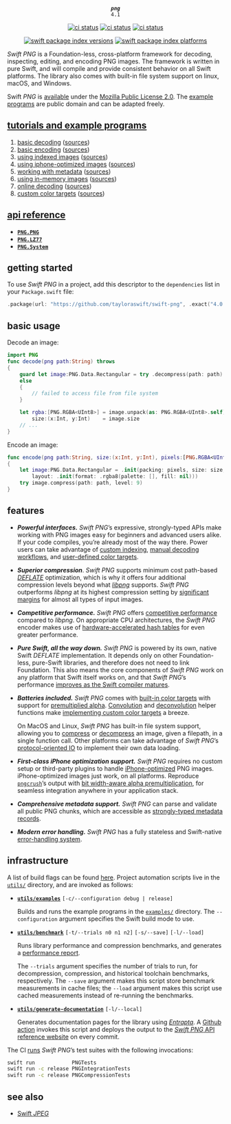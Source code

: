 <div align="center">

***`png`***<br>`4.1`

[![ci status](https://github.com/tayloraswift/swift-png/actions/workflows/build.yml/badge.svg)](https://github.com/tayloraswift/swift-png/actions/workflows/build.yml)
[![ci status](https://github.com/tayloraswift/swift-png/actions/workflows/build-devices.yml/badge.svg)](https://github.com/tayloraswift/swift-png/actions/workflows/build-devices.yml)
[![ci status](https://github.com/tayloraswift/swift-png/actions/workflows/build-windows.yml/badge.svg)](https://github.com/tayloraswift/swift-png/actions/workflows/build-windows.yml)


[![swift package index versions](https://img.shields.io/endpoint?url=https%3A%2F%2Fswiftpackageindex.com%2Fapi%2Fpackages%2Ftayloraswift%2Fswift-png%2Fbadge%3Ftype%3Dswift-versions)](https://swiftpackageindex.com/tayloraswift/swift-png)
[![swift package index platforms](https://img.shields.io/endpoint?url=https%3A%2F%2Fswiftpackageindex.com%2Fapi%2Fpackages%2Ftayloraswift%2Fswift-png%2Fbadge%3Ftype%3Dplatforms)](https://swiftpackageindex.com/tayloraswift/swift-png)

</div>

*Swift PNG* is a Foundation-less, cross-platform framework for decoding, inspecting, editing, and encoding PNG images. The framework is written in pure Swift, and will compile and provide consistent behavior on all Swift platforms. The library also comes with built-in file system support on linux, macOS, and Windows.

Swift *PNG* is [available](LICENSE) under the [Mozilla Public License 2.0](https://www.mozilla.org/en-US/MPL/2.0/). The [example programs](examples/) are public domain and can be adapted freely.

## [tutorials and example programs](examples/)

1. [basic decoding](examples/#basic-decoding) ([sources](examples/decode-basic/))
2. [basic encoding](examples/#basic-encoding) ([sources](examples/encode-basic/))
3. [using indexed images](examples/#using-indexed-images) ([sources](examples/indexed/))
4. [using iphone-optimized images](examples/#using-iphone-optimized-images) ([sources](examples/iphone-optimized/))
5. [working with metadata](examples/#working-with-metadata) ([sources](examples/metadata/))
6. [using in-memory images](examples/#using-in-memory-images) ([sources](examples/in-memory/))
7. [online decoding](examples/#online-decoding) ([sources](examples/decode-online/))
8. [custom color targets](examples/#custom-color-targets) ([sources](examples/custom-color/))

## [api reference](https://tayloraswift.github.io/swift-png)

* [**`PNG.PNG`**](https://tayloraswift.github.io/swift-png/PNG)
* [**`PNG.LZ77`**](https://tayloraswift.github.io/swift-png/LZ77)
* [**`PNG.System`**](https://tayloraswift.github.io/swift-png/System)

## getting started

To use *Swift PNG* in a project, add this descriptor to the `dependencies` list in your `Package.swift` file:

```swift
.package(url: "https://github.com/tayloraswift/swift-png", .exact("4.0.3"))
```

## basic usage

Decode an image:

```swift
import PNG
func decode(png path:String) throws
{
    guard let image:PNG.Data.Rectangular = try .decompress(path: path)
    else
    {
        // failed to access file from file system
    }

    let rgba:[PNG.RGBA<UInt8>] = image.unpack(as: PNG.RGBA<UInt8>.self),
        size:(x:Int, y:Int)    = image.size
    // ...
}
```

Encode an image:

```swift
func encode(png path:String, size:(x:Int, y:Int), pixels:[PNG.RGBA<UInt8>]) throws
{
    let image:PNG.Data.Rectangular = .init(packing: pixels, size: size,
        layout: .init(format: .rgba8(palette: [], fill: nil)))
    try image.compress(path: path, level: 9)
}
```

## features

- ***Powerful interfaces.*** *Swift PNG*’s expressive, strongly-typed APIs make working with PNG images easy for beginners and advanced users alike. If your code compiles, you’re already most of the way there. Power users can take advantage of [custom indexing](examples/#using-indexed-images), [manual decoding workflows](examples/#online-decoding), and [user-defined color targets](examples/#custom-color-targets).

- ***Superior compression***. *Swift PNG* supports minimum cost path-based [*DEFLATE*](https://tools.ietf.org/html/rfc1951) optimization, which is why it offers four additional compression levels beyond what [*libpng*](http://www.libpng.org/pub/png/libpng.html) supports. *Swift PNG* outperforms *libpng* at its highest compression setting by [significant margins](benchmarks#compression-level-13) for almost all types of input images.

- ***Competitive performance.*** *Swift PNG* offers [competitive performance](benchmarks/) compared to *libpng*. On appropriate CPU architectures, the *Swift PNG* encoder makes use of [hardware-accelerated hash tables](https://engineering.fb.com/2019/04/25/developer-tools/f14/) for even greater performance.

- ***Pure Swift, all the way down.*** *Swift PNG* is powered by its own, native Swift *DEFLATE* implementation. It depends only on other Foundation-less, pure-Swift libraries, and therefore does not need to link Foundation. This also means the core components of *Swift PNG* work on any platform that Swift itself works on, and that *Swift PNG*’s performance [improves as the Swift compiler matures](benchmarks#performance-by-toolchain).

- ***Batteries included.*** *Swift PNG* comes with [built-in color targets](https://tayloraswift.github.io/swift-png/PNG/Color/) with support for [premultiplied alpha](https://tayloraswift.github.io/swift-png/PNG/RGBA/premultiplied/). [Convolution](https://tayloraswift.github.io/swift-png/PNG/convolve(_:dereference:kernel:)/) and [deconvolution](https://tayloraswift.github.io/swift-png/PNG/deconvolve(_:reference:kernel:)/) helper functions make [implementing custom color targets](examples/#custom-color-targets) a breeze.

    On MacOS and Linux, *Swift PNG* has built-in file system support, allowing you to [compress](https://tayloraswift.github.io/swift-png/PNG/Data/Rectangular/compress(path:level:hint:)/) or [decompress](https://tayloraswift.github.io/swift-png/PNG/Data/Rectangular/decompress(path:)/) an image, given a filepath, in a single function call. Other platforms can take advantage of *Swift PNG*’s [protocol-oriented IO](https://tayloraswift.github.io/swift-png/PNG/Bytestream/) to implement their own data loading.

- ***First-class iPhone optimization support.*** *Swift PNG* requires no custom setup or third-party plugins to handle [iPhone-optimized](examples/#using-iphone-optimized-images) PNG images. iPhone-optimized images just work, on all platforms. Reproduce [`pngcrush`](https://developer.apple.com/library/archive/qa/qa1681/_index.html)’s output with [bit width-aware alpha premultiplication](https://tayloraswift.github.io/swift-png/PNG/RGBA/premultiplied(as:)/), for seamless integration anywhere in your application stack.

- ***Comprehensive metadata support.*** *Swift PNG* can parse and validate all public PNG chunks, which are accessible as [strongly-typed metadata records](https://tayloraswift.github.io/swift-png/PNG/Metadata/).

- ***Modern error handling.*** *Swift PNG* has a fully stateless and Swift-native [error-handling system](https://tayloraswift.github.io/swift-png/PNG/Error/).

## infrastructure

A list of build flags can be found [here](build.md). Project automation scripts live in the [`utils/`](utils/) directory, and are invoked as follows:

- [**`utils/examples`**](utils/examples) `[-c/--configuration debug | release]`

    Builds and runs the example programs in the [`examples/`](examples/) directory. The `--configuration` argument specifies the Swift build mode to use.

- [**`utils/benchmark`**](utils/benchmark) `[-t/--trials n0 n1 n2]` `[-s/--save]` `[-l/--load]`

    Runs library performance and compression benchmarks, and generates a [performance report](benchmarks/).

    The `--trials` argument specifies the number of trials to run, for decompression, compression, and historical toolchain benchmarks, respectively. The `--save` argument makes this script store benchmark measurements in cache files; the `--load` argument makes this script use cached measurements instead of re-running the benchmarks.

- [**`utils/generate-documentation`**](utils/generate-documentation) `[-l/--local]`

    Generates documentation pages for the library using [*Entrapta*](https://github.com/tayloraswift/entrapta). A [Github action](.github/workflows/docs.yml) invokes this script and deploys the output to the [*Swift PNG* API reference website](https://tayloraswift.github.io/swift-png) on every commit.

The CI [runs](.github/workflows/build.yml) *Swift PNG*’s test suites with the following invocations:

```bash
swift run            PNGTests
swift run -c release PNGIntegrationTests
swift run -c release PNGCompressionTests
```

## see also

* [Swift *JPEG*](https://github.com/tayloraswift/jpeg)
